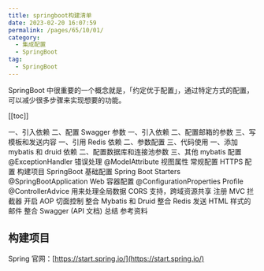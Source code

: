 ```yaml
---
title: springboot构建清单
date: 2023-02-20 16:07:59
permalink: /pages/65/10/01/
category: 
  - 集成配置
  - SpringBoot
tag: 
  - SpringBoot
---
```


SpringBoot 中很重要的一个概念就是，「约定优于配置」，通过特定方式的配置，可以减少很多步骤来实现想要的功能。

<!-- more -->

[[toc]]

一、引入依赖
二、配置 Swagger 参数
一、引入依赖
二、配置邮箱的参数
三、写模板和发送内容
一、引用 Redis 依赖
二、参数配置
三、代码使用
一、添加 mybatis 和 druid 依赖
二、配置数据库和连接池参数
三、其他 mybatis 配置
@ExceptionHandler 错误处理
@ModelAttribute 视图属性
常规配置
HTTPS 配置
构建项目
SpringBoot 基础配置
Spring Boot Starters
@SpringBootApplication
Web 容器配置
@ConfigurationProperties
Profile
@ControllerAdvice 用来处理全局数据
CORS 支持，跨域资源共享
注册 MVC 拦截器
开启 AOP 切面控制
整合 Mybatis 和 Druid
整合 Redis
发送 HTML 样式的邮件
整合 Swagger (API 文档)
总结
参考资料

## 构建项目

Spring 官网：[https://start.spring.io/](https://start.spring.io/)
